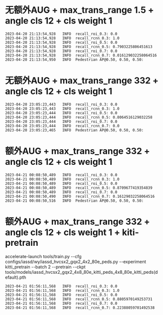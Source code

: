 # 无额外AUG + max_trans_range 1.5 + angle cls 12 + cls weight 1
```shell
2023-04-20 21:13:54,928   INFO  recall_roi_0.3: 0.0
2023-04-20 21:13:54,928   INFO  recall_rcnn_0.3: 1.0
2023-04-20 21:13:54,928   INFO  recall_roi_0.5: 0.0
2023-04-20 21:13:54,928   INFO  recall_rcnn_0.5: 0.7903225806451613
2023-04-20 21:13:54,928   INFO  recall_roi_0.7: 0.0
2023-04-20 21:13:54,928   INFO  recall_rcnn_0.7: 0.016129032258064516
2023-04-20 21:13:54,950   INFO  Pedestrian AP@0.50, 0.50, 0.50:
```
# 无额外AUG + max_trans_range 332 + angle cls 12 + cls weight 1
```shell
2023-04-20 23:05:23,443   INFO  recall_roi_0.3: 0.0
2023-04-20 23:05:23,443   INFO  recall_rcnn_0.3: 1.0
2023-04-20 23:05:23,444   INFO  recall_roi_0.5: 0.0
2023-04-20 23:05:23,444   INFO  recall_rcnn_0.5: 0.8064516129032258
2023-04-20 23:05:23,444   INFO  recall_roi_0.7: 0.0
2023-04-20 23:05:23,444   INFO  recall_rcnn_0.7: 0.0
2023-04-20 23:05:23,465   INFO  Pedestrian AP@0.50, 0.50, 0.50:
```
# 额外AUG + max_trans_range 332 + angle cls 12 + cls weight 1
```shell
2023-04-21 00:08:50,489   INFO  recall_roi_0.3: 0.0
2023-04-21 00:08:50,489   INFO  recall_rcnn_0.3: 1.0
2023-04-21 00:08:50,489   INFO  recall_roi_0.5: 0.0
2023-04-21 00:08:50,489   INFO  recall_rcnn_0.5: 0.8709677419354839
2023-04-21 00:08:50,489   INFO  recall_roi_0.7: 0.0
2023-04-21 00:08:50,490   INFO  recall_rcnn_0.7: 0.16129032258064516
2023-04-21 00:08:50,516   INFO  Pedestrian AP@0.50, 0.50, 0.50:

```

# 额外AUG + max_trans_range 332 + angle cls 12 + cls weight 1 + kiti-pretrain
accelerate-launch tools/train.py --cfg configs/iassd/wy/iassd_hvcsx2_gqx2_4x2_80e_peds.py --experiment kitti_pretrain --batch 2 --pretrain --ckpt tools/models/iassd_hvcsx2_gqx2_4x8_80e_kitti_peds_4x8_80e_kitti_peds\(default\).pth
```shell
2023-04-21 01:56:11,568   INFO  recall_roi_0.3: 0.0
2023-04-21 01:56:11,568   INFO  recall_rcnn_0.3: 1.0
2023-04-21 01:56:11,568   INFO  recall_roi_0.5: 0.0
2023-04-21 01:56:11,568   INFO  recall_rcnn_0.5: 0.8805970149253731
2023-04-21 01:56:11,568   INFO  recall_roi_0.7: 0.0
2023-04-21 01:56:11,568   INFO  recall_rcnn_0.7: 0.22388059701492538
```